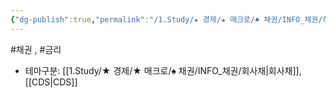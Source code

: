 ```yaml
---
{"dg-publish":true,"permalink":"/1.Study/★ 경제/★ 매크로/♠ 채권/INFO_채권/하이일드채권/","created":"2024-11-20T21:02:27.402+09:00","updated":"2025-06-03T20:07:19.953+09:00"}
---
```


#채권 , #금리 



- 테마구분: [[1.Study/★ 경제/★ 매크로/♠ 채권/INFO_채권/회사채\|회사채]], [[CDS\|CDS]]
